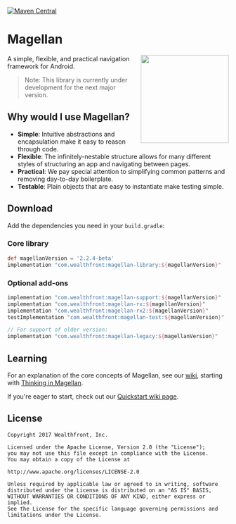 [![Maven Central](https://maven-badges.herokuapp.com/maven-central/com.wealthfront/magellan-library/badge.svg)](https://maven-badges.herokuapp.com/maven-central/com.wealthfront/magellan-library)

# Magellan

<img src="assets/magellan_icon_web_hi_res_512.png" width="200" align="right" />

A simple, flexible, and practical navigation framework for Android.

> Note: This library is currently under development for the next major version.

## Why would I use Magellan?

- **Simple**: Intuitive abstractions and encapsulation make it easy to reason through code.
- **Flexible**: The infinitely-nestable structure allows for many different styles of structuring an app and navigating between pages.
- **Practical**: We pay special attention to simplifying common patterns and removing day-to-day boilerplate.
- **Testable**: Plain objects that are easy to instantiate make testing simple.
 
## Download

Add the dependencies you need in your `build.gradle`:

### Core library

```groovy
def magellanVersion = '2.2.4-beta'
implementation "com.wealthfront:magellan-library:${magellanVersion}"
```

### Optional add-ons

```groovy
implementation "com.wealthfront:magellan-support:${magellanVersion}"
implementation "com.wealthfront:magellan-rx:${magellanVersion}"
implementation "com.wealthfront:magellan-rx2:${magellanVersion}"
testImplementation "com.wealthfront:magellan-test:${magellanVersion}"

// For support of older version:
implementation "com.wealthfront:magellan-legacy:${magellanVersion}"
```

## Learning

For an explanation of the core concepts of Magellan, see our [wiki](https://github.com/wealthfront/magellan/wiki), starting with [Thinking in Magellan](https://github.com/wealthfront/magellan/wiki/Thinking-in-Magellan).

If you're eager to start, check out our [Quickstart wiki page](https://github.com/wealthfront/magellan/wiki/Quickstart).

## License

```
Copyright 2017 Wealthfront, Inc.

Licensed under the Apache License, Version 2.0 (the "License");
you may not use this file except in compliance with the License.
You may obtain a copy of the License at

http://www.apache.org/licenses/LICENSE-2.0

Unless required by applicable law or agreed to in writing, software
distributed under the License is distributed on an "AS IS" BASIS,
WITHOUT WARRANTIES OR CONDITIONS OF ANY KIND, either express or implied.
See the License for the specific language governing permissions and
limitations under the License.
```
